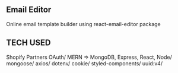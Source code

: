 ## Email Editor

Online email template builder using react-email-editor package

## TECH USED

Shopify Partners OAuth/
MERN => MongoDB, Express, React, Node/
mongoose/
axios/
dotenv/
cookie/
styled-components/
uuid:v4/

